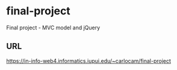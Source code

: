 # final-project

Final project - MVC model and jQuery

## URL

https://in-info-web4.informatics.iupui.edu/~carlocam/final-project
